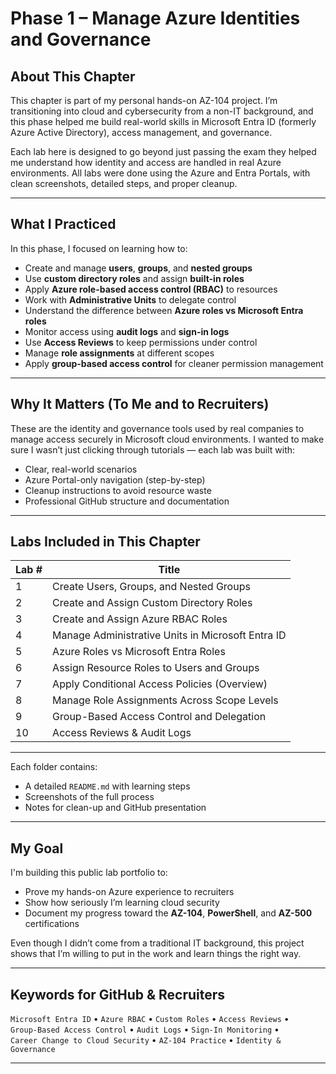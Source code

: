 # Phase 1 – Manage Azure Identities and Governance

## About This Chapter

This chapter is part of my personal hands-on AZ-104 project. I’m transitioning into cloud and cybersecurity from a non-IT background, and this phase helped me build real-world skills in Microsoft Entra ID (formerly Azure Active Directory), access management, and governance.

Each lab here is designed to go beyond just passing the exam they helped me understand how identity and access are handled in real Azure environments. All labs were done using the Azure and Entra Portals, with clean screenshots, detailed steps, and proper cleanup.

---

## What I Practiced

In this phase, I focused on learning how to:

- Create and manage **users**, **groups**, and **nested groups**
- Use **custom directory roles** and assign **built-in roles**
- Apply **Azure role-based access control (RBAC)** to resources
- Work with **Administrative Units** to delegate control
- Understand the difference between **Azure roles vs Microsoft Entra roles**
- Monitor access using **audit logs** and **sign-in logs**
- Use **Access Reviews** to keep permissions under control
- Manage **role assignments** at different scopes
- Apply **group-based access control** for cleaner permission management

---

## Why It Matters (To Me and to Recruiters)

These are the identity and governance tools used by real companies to manage access securely in Microsoft cloud environments. I wanted to make sure I wasn’t just clicking through tutorials — each lab was built with:

- Clear, real-world scenarios
- Azure Portal-only navigation (step-by-step)
- Cleanup instructions to avoid resource waste
- Professional GitHub structure and documentation

---

## Labs Included in This Chapter

| Lab # | Title                                             |
|-------|---------------------------------------------------|
| 1     | Create Users, Groups, and Nested Groups           |
| 2     | Create and Assign Custom Directory Roles          |
| 3     | Create and Assign Azure RBAC Roles                |
| 4     | Manage Administrative Units in Microsoft Entra ID |
| 5     | Azure Roles vs Microsoft Entra Roles              |
| 6     | Assign Resource Roles to Users and Groups         |
| 7     | Apply Conditional Access Policies (Overview)      |
| 8     | Manage Role Assignments Across Scope Levels       |
| 9     | Group-Based Access Control and Delegation         |
| 10    | Access Reviews & Audit Logs                       |

---


Each folder contains:
- A detailed `README.md` with learning steps
- Screenshots of the full process
- Notes for clean-up and GitHub presentation

---

## My Goal

I'm building this public lab portfolio to:

- Prove my hands-on Azure experience to recruiters
- Show how seriously I’m learning cloud security
- Document my progress toward the **AZ-104**, **PowerShell**, and **AZ-500** certifications

Even though I didn’t come from a traditional IT background, this project shows that I’m willing to put in the work and learn things the right way.

---

## Keywords for GitHub & Recruiters

`Microsoft Entra ID` • `Azure RBAC` • `Custom Roles` • `Access Reviews` •  
`Group-Based Access Control` • `Audit Logs` • `Sign-In Monitoring` •  
`Career Change to Cloud Security` • `AZ-104 Practice` • `Identity & Governance`

---


